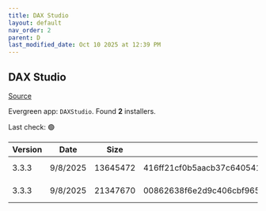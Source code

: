 ```yaml
---
title: DAX Studio
layout: default
nav_order: 2
parent: D
last_modified_date: Oct 10 2025 at 12:39 PM
---
```


## DAX Studio

[Source](https://github.com/DaxStudio/DaxStudio)

Evergreen app: `DAXStudio`. Found **2** installers.

Last check: 🟢

| Version | Date     | Size     | Sha256                                                           | Architecture | InstallerType | Type | URI                                                                                                                                                                                          |
| ------- | -------- | -------- | ---------------------------------------------------------------- | ------------ | ------------- | ---- | -------------------------------------------------------------------------------------------------------------------------------------------------------------------------------------------- |
| 3.3.3   | 9/8/2025 | 13645472 | 416ff21cf0b5aacb37c64054137fc009a3bd404b81ff4ca941be455f8643fcd4 | x86          | Default       | exe  | [https://github.com/DaxStudio/DaxStudio/releases/download/v3.3.3/DaxStudio_3_3_3_setup.exe](https://github.com/DaxStudio/DaxStudio/releases/download/v3.3.3/DaxStudio_3_3_3_setup.exe)       |
| 3.3.3   | 9/8/2025 | 21347670 | 00862638f6e2d9c406cbf965f4ba496884e69694fd96835d9cddbe22c23e1c48 | x86          | Portable      | zip  | [https://github.com/DaxStudio/DaxStudio/releases/download/v3.3.3/DaxStudio_3_3_3_portable.zip](https://github.com/DaxStudio/DaxStudio/releases/download/v3.3.3/DaxStudio_3_3_3_portable.zip) |
